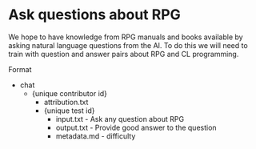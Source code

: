 # Ask questions about RPG

We hope to have knowledge from RPG manuals and books available by asking natural language questions from the AI.
To do this we will need to train with question and answer pairs about RPG and CL programming.

Format

* chat
  * {unique contributor id}
    * attribution.txt
    * {unique test id}
      * input.txt - Ask any question about RPG
      * output.txt - Provide good answer to the question
      * metadata.md - difficulty
